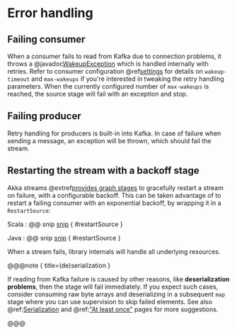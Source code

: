 # Error handling

## Failing consumer

When a consumer fails to read from Kafka due to connection problems, it throws a @javadoc[WakeupException](org.apache.kafka.common.errors.WakeupException) which is handled internally with retries. Refer to consumer configuration @ref[settings](consumer.md#settings) for details on `wakeup-timeout` and `max-wakeups` if you're interested in tweaking the retry handling parameters.
When the currently configured number of `max-wakeups` is reached, the source stage will fail with an exception and stop.

## Failing producer

Retry handling for producers is built-in into Kafka. In case of failure when sending a message, an exception will be thrown, which should fail the stream. 

## Restarting the stream with a backoff stage

Akka streams @extref[provides graph stages](akka-docs:stream/stream-error.html#delayed-restarts-with-a-backoff-stage)
to gracefully restart a stream on failure, with a configurable backoff. This can be taken advantage of to restart a failing consumer with an exponential backoff, by wrapping it in a `RestartSource`:

Scala
: @@ snip [snip](/tests/src/test/scala/docs/scaladsl/ConsumerExample.scala) { #restartSource }

Java
: @@ snip [snip](/tests/src/test/java/docs/javadsl/ConsumerExampleTest.java) { #restartSource }

When a stream fails, library internals will handle all underlying resources.

@@@note { title=(de)serialization }

If reading from Kafka failure is caused by other reasons, like **deserialization problems**, then the stage will fail immediately. If you expect such cases, consider
consuming raw byte arrays and deserializing in a subsequent `map` stage where you can use supervision to skip failed elements. See also @ref:[Serialization](serialization.md) and @ref:["At least once"](atleastonce.md) pages for more suggestions.

@@@
